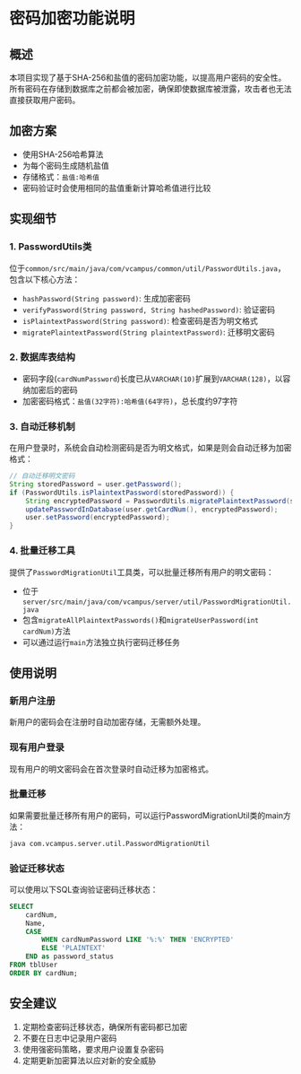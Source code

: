 # 密码加密功能说明

## 概述
本项目实现了基于SHA-256和盐值的密码加密功能，以提高用户密码的安全性。所有密码在存储到数据库之前都会被加密，确保即使数据库被泄露，攻击者也无法直接获取用户密码。

## 加密方案
- 使用SHA-256哈希算法
- 为每个密码生成随机盐值
- 存储格式：`盐值:哈希值`
- 密码验证时会使用相同的盐值重新计算哈希值进行比较

## 实现细节

### 1. PasswordUtils类
位于`common/src/main/java/com/vcampus/common/util/PasswordUtils.java`，包含以下核心方法：

- `hashPassword(String password)`: 生成加密密码
- `verifyPassword(String password, String hashedPassword)`: 验证密码
- `isPlaintextPassword(String password)`: 检查密码是否为明文格式
- `migratePlaintextPassword(String plaintextPassword)`: 迁移明文密码

### 2. 数据库表结构
- 密码字段(`cardNumPassword`)长度已从`VARCHAR(10)`扩展到`VARCHAR(128)`，以容纳加密后的密码
- 加密密码格式：`盐值(32字符):哈希值(64字符)`，总长度约97字符

### 3. 自动迁移机制
在用户登录时，系统会自动检测密码是否为明文格式，如果是则会自动迁移为加密格式：

```java
// 自动迁移明文密码
String storedPassword = user.getPassword();
if (PasswordUtils.isPlaintextPassword(storedPassword)) {
    String encryptedPassword = PasswordUtils.migratePlaintextPassword(storedPassword);
    updatePasswordInDatabase(user.getCardNum(), encryptedPassword);
    user.setPassword(encryptedPassword);
}
```

### 4. 批量迁移工具
提供了`PasswordMigrationUtil`工具类，可以批量迁移所有用户的明文密码：

- 位于`server/src/main/java/com/vcampus/server/util/PasswordMigrationUtil.java`
- 包含`migrateAllPlaintextPasswords()`和`migrateUserPassword(int cardNum)`方法
- 可以通过运行`main`方法独立执行密码迁移任务

## 使用说明

### 新用户注册
新用户的密码会在注册时自动加密存储，无需额外处理。

### 现有用户登录
现有用户的明文密码会在首次登录时自动迁移为加密格式。

### 批量迁移
如果需要批量迁移所有用户的密码，可以运行PasswordMigrationUtil类的main方法：

```bash
java com.vcampus.server.util.PasswordMigrationUtil
```

### 验证迁移状态
可以使用以下SQL查询验证密码迁移状态：

```sql
SELECT 
    cardNum, 
    Name,
    CASE 
        WHEN cardNumPassword LIKE '%:%' THEN 'ENCRYPTED' 
        ELSE 'PLAINTEXT' 
    END as password_status
FROM tblUser
ORDER BY cardNum;
```

## 安全建议
1. 定期检查密码迁移状态，确保所有密码都已加密
2. 不要在日志中记录用户密码
3. 使用强密码策略，要求用户设置复杂密码
4. 定期更新加密算法以应对新的安全威胁